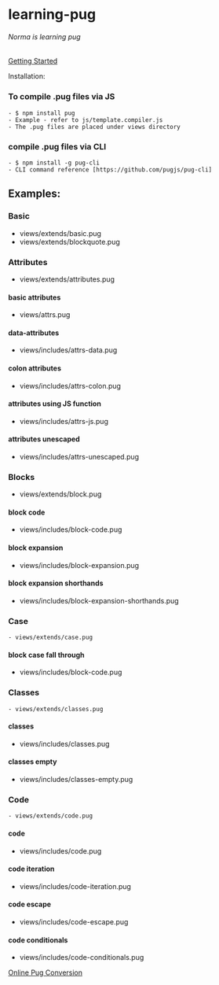 # learning-pug
###### Norma is learning pug

[Getting Started](https://pugjs.org/api/getting-started.html)

Installation:

### To compile .pug files via JS
    - $ npm install pug
    - Example - refer to js/template.compiler.js
    - The .pug files are placed under views directory

### compile .pug files via CLI
    - $ npm install -g pug-cli
    - CLI command reference [https://github.com/pugjs/pug-cli]

## Examples:

### Basic
  - views/extends/basic.pug
  - views/extends/blockquote.pug


### Attributes
  - views/extends/attributes.pug
#### basic attributes
  - views/attrs.pug
#### data-attributes
  - views/includes/attrs-data.pug
#### colon attributes
  - views/includes/attrs-colon.pug
#### attributes using JS function
  - views/includes/attrs-js.pug
#### attributes unescaped
  - views/includes/attrs-unescaped.pug


### Blocks
  - views/extends/block.pug
#### block code
  - views/includes/block-code.pug
#### block expansion
  - views/includes/block-expansion.pug
#### block expansion shorthands
  - views/includes/block-expansion-shorthands.pug


### Case
    - views/extends/case.pug
#### block case fall through
  - views/includes/block-code.pug


### Classes
    - views/extends/classes.pug
#### classes
  - views/includes/classes.pug
#### classes empty
  - views/includes/classes-empty.pug


### Code
    - views/extends/code.pug
#### code
  - views/includes/code.pug
#### code iteration
  - views/includes/code-iteration.pug
#### code escape
  - views/includes/code-escape.pug
#### code conditionals
  - views/includes/code-conditionals.pug


[Online Pug Conversion](https://pughtml.com/)
